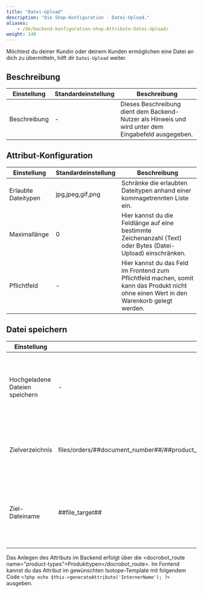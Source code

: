 ```yaml
---
title: "Datei-Upload"
description: "Die Shop-Konfiguration - Datei-Upload."
aliases:
    - /de/backend-konfiguration-shop-Attribute-Datei-Upload/
weight: 140   
---
```



Möchtest du deiner Kundin oder deinem Kunden ermöglichen eine Datei an dich zu übermitteln, hilft dir `Datei-Upload` weiter.

## Beschreibung

<table>
    <thead>
        <tr>
            <th>Einstellung</th>
            <th>Standardeinstellung</th>
            <th>Beschreibung</th>
        </tr>
    </thead>
    <tbody>
        <tr>
            <td>Beschreibung</td>
            <td>-</td>
            <td>Dieses Beschreibung dient dem Backend-Nutzer als Hinweis und wird unter dem Eingabefeld ausgegeben.</td>
        </tr>       
    </tbody>
</table>


## Attribut-Konfiguration

<table>
    <thead>
        <tr>
            <th>Einstellung</th>
            <th>Standardeinstellung</th>
            <th>Beschreibung</th>
        </tr>
    </thead>
    <tbody>
    	<tr>
            <td>Erlaubte Dateitypen</td>
            <td>jpg,jpeg,gif,png</td>
            <td>Schränke die erlaubten Dateitypen anhand einer kommagetrennten Liste ein.</td>
        </tr>
    	<tr>
            <td>Maximallänge</td>
            <td>0</td>
            <td>Hier kannst du die Feldlänge auf eine bestimmte Zeichenanzahl (Text) oder Bytes (Datei-Upload) einschränken.</td>
        </tr>
        <tr>
            <td>Pflichtfeld</td>
            <td>-</td>
            <td>Hier kannst du das Feld im Frontend zum Pflichtfeld machen, somit kann das Produkt nicht ohne einen Wert in den Warenkorb gelegt werden.</td>
        </tr>
	</tbody>
</table>


## Datei speichern

<table>
    <thead>
        <tr>
            <th>Einstellung</th>
            <th>Standardeinstellung</th>
            <th>Beschreibung</th>
        </tr>
    </thead>
    <tbody>
    	<tr>
            <td>Hochgeladene Dateien speichern</td>
            <td>-</td>
            <td>Hier kannst du einstellen, dass die hochgeladenen Datei in einen Ordner auf dem Server verschoben wird.</td>
        </tr>
        <tr>
            <td>Zielverzeichnis</td>
            <td>files/orders/##document_number##/##product_position##__{{flag::##product_name##|standardize}}/##attribute_field##</td>
            <td>Hier kannst du ein Zielverzeichnis im Contao Ordner <code>files</code> für die Datei bestimmen.</td>
        </tr>
    	<tr>
            <td>Ziel-Dateiname</td>
            <td>##file_target##</td>
            <td>Gebe den Ziel-Dateinamen ein. Benutze Simple Tokens und Inserttags um einen dynamischen Namen zu generieren.</td>
        </tr>
	</tbody>
</table>

Das Anlegen des Attributs im Backend erfolgt über die <docrobot_route name="product-types">Produkttypen</docrobot_route>. Im Fontend kannst du das Attribut im gewünschten Isotope-Template mit folgendem Code `<?php echo $this->generateAttribute('InternerName'); ?>` ausgeben.


[1]: https://github.com/isotope/core/issues/1039
